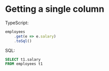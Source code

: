 # Getting a single column

TypeScript:
```typescript
employees
    .get(e => e.salary)
    .toSql()
```

SQL:
```sql
SELECT t1.salary
FROM employees t1
```